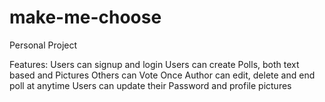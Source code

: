 # make-me-choose

Personal Project

Features:
  Users can signup and login
  Users can create Polls, both text based and Pictures
  Others can Vote Once
  Author can edit, delete and end poll at anytime
  Users can update their Password and profile pictures
